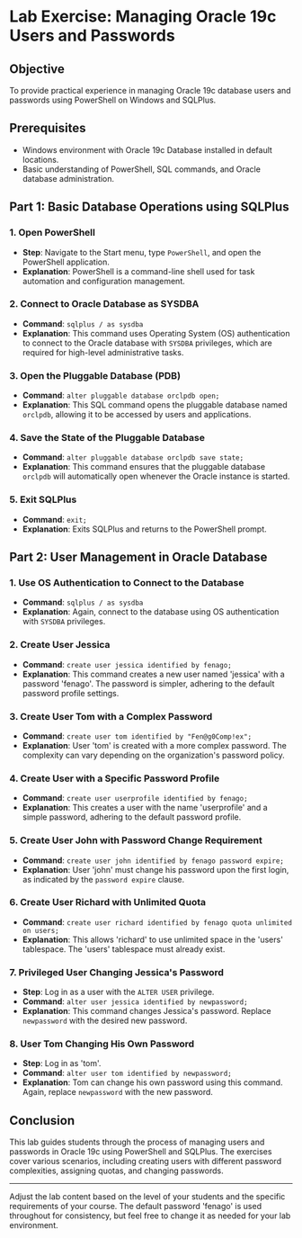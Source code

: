 
# Lab Exercise: Managing Oracle 19c Users and Passwords

## Objective
To provide practical experience in managing Oracle 19c database users and passwords using PowerShell on Windows and SQLPlus.

## Prerequisites
- Windows environment with Oracle 19c Database installed in default locations.
- Basic understanding of PowerShell, SQL commands, and Oracle database administration.

## Part 1: Basic Database Operations using SQLPlus

### 1. Open PowerShell
- **Step**: Navigate to the Start menu, type `PowerShell`, and open the PowerShell application.
- **Explanation**: PowerShell is a command-line shell used for task automation and configuration management.

### 2. Connect to Oracle Database as SYSDBA
- **Command**: `sqlplus / as sysdba`
- **Explanation**: This command uses Operating System (OS) authentication to connect to the Oracle database with `SYSDBA` privileges, which are required for high-level administrative tasks.

### 3. Open the Pluggable Database (PDB)
- **Command**: `alter pluggable database orclpdb open;`
- **Explanation**: This SQL command opens the pluggable database named `orclpdb`, allowing it to be accessed by users and applications.

### 4. Save the State of the Pluggable Database
- **Command**: `alter pluggable database orclpdb save state;`
- **Explanation**: This command ensures that the pluggable database `orclpdb` will automatically open whenever the Oracle instance is started.

### 5. Exit SQLPlus
- **Command**: `exit;`
- **Explanation**: Exits SQLPlus and returns to the PowerShell prompt.

## Part 2: User Management in Oracle Database

### 1. Use OS Authentication to Connect to the Database
- **Command**: `sqlplus / as sysdba`
- **Explanation**: Again, connect to the database using OS authentication with `SYSDBA` privileges.

### 2. Create User Jessica
- **Command**: `create user jessica identified by fenago;`
- **Explanation**: This command creates a new user named 'jessica' with a password 'fenago'. The password is simpler, adhering to the default password profile settings.

### 3. Create User Tom with a Complex Password
- **Command**: `create user tom identified by "Fen@g0Comp!ex";`
- **Explanation**: User 'tom' is created with a more complex password. The complexity can vary depending on the organization's password policy.

### 4. Create User with a Specific Password Profile
- **Command**: `create user userprofile identified by fenago;`
- **Explanation**: This creates a user with the name 'userprofile' and a simple password, adhering to the default password profile.

### 5. Create User John with Password Change Requirement
- **Command**: `create user john identified by fenago password expire;`
- **Explanation**: User 'john' must change his password upon the first login, as indicated by the `password expire` clause.

### 6. Create User Richard with Unlimited Quota
- **Command**: `create user richard identified by fenago quota unlimited on users;`
- **Explanation**: This allows 'richard' to use unlimited space in the 'users' tablespace. The 'users' tablespace must already exist.

### 7. Privileged User Changing Jessica's Password
- **Step**: Log in as a user with the `ALTER USER` privilege.
- **Command**: `alter user jessica identified by newpassword;`
- **Explanation**: This command changes Jessica's password. Replace `newpassword` with the desired new password.

### 8. User Tom Changing His Own Password
- **Step**: Log in as 'tom'.
- **Command**: `alter user tom identified by newpassword;`
- **Explanation**: Tom can change his own password using this command. Again, replace `newpassword` with the new password.

## Conclusion
This lab guides students through the process of managing users and passwords in Oracle 19c using PowerShell and SQLPlus. The exercises cover various scenarios, including creating users with different password complexities, assigning quotas, and changing passwords.

---

Adjust the lab content based on the level of your students and the specific requirements of your course. The default password 'fenago' is used throughout for consistency, but feel free to change it as needed for your lab environment.
